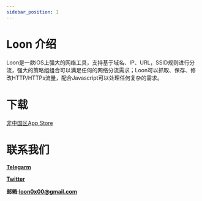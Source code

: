 ```yaml
---
sidebar_position: 1
---
```


# Loon 介绍
Loon是一款iOS上强大的网络工具，支持基于域名、IP、URL，SSID规则进行分流，强大的策略组组合可以满足任何的网络分流需求；Loon可以抓取、保存、修改HTTP/HTTPs流量，配合Javascript可以处理任何复杂的需求。

# 下载
[非中国区App Store](https://itunes.apple.com/in/app/id1373567447)

# 联系我们
**[Telegarm](https://t.me/Loon0x00)**

**[Twitter](https://twitter.com/loon0x00)**

**邮箱:loon0x00@gmail.com**


